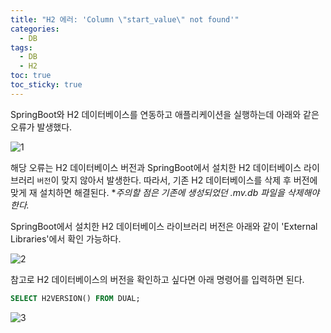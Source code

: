 ```yaml
---
title: "H2 에러: 'Column \"start_value\" not found'"
categories:
  - DB
tags:
  - DB
  - H2
toc: true
toc_sticky: true
---
```


SpringBoot와 H2 데이터베이스를 연동하고 애플리케이션을 실행하는데 아래와 같은 오류가 발생했다.

![1](https://github.com/yessm621/yessm621.github.io/assets/79130276/8c8d05f1-548f-43f8-aa0a-b0b15b35adbd)


해당 오류는 H2 데이터베이스 버전과 SpringBoot에서 설치한 H2 데이터베이스 라이브러리 `버전`이 맞지 않아서 발생한다. 따라서, 기존 H2 데이터베이스를 삭제 후 버전에 맞게 재 설치하면 해결된다. **주의할 점은 기존에 생성되었던 *.mv.db 파일을 삭제해야 한다.**

SpringBoot에서 설치한 H2 데이터베이스 라이브러리 버전은 아래와 같이 'External Libraries'에서 확인 가능하다.

![2](https://github.com/yessm621/yessm621.github.io/assets/79130276/ebb76a5b-d4a6-444c-9c32-3f9db945c8c2)

참고로 H2 데이터베이스의 버전을 확인하고 싶다면 아래 명령어를 입력하면 된다.

```sql
SELECT H2VERSION() FROM DUAL;
```

![3](https://github.com/yessm621/yessm621.github.io/assets/79130276/1328db4f-f4b5-4cec-a19f-4e99538e123b)
